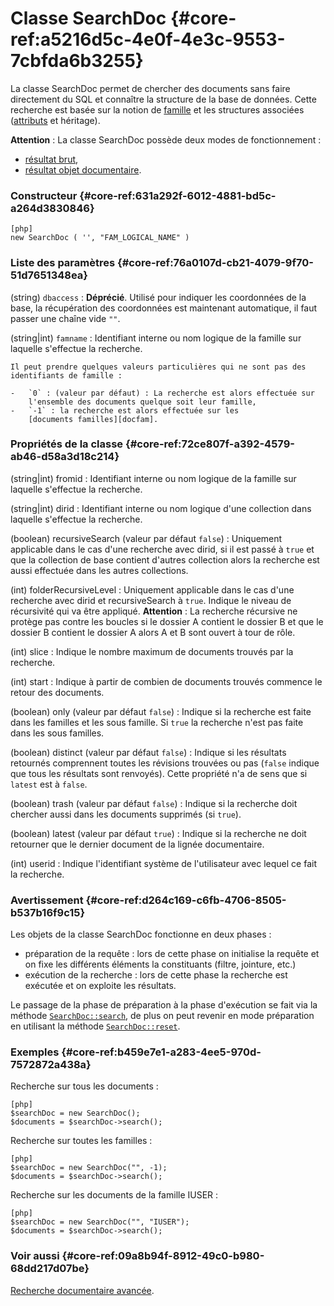 # Classe SearchDoc {#core-ref:a5216d5c-4e0f-4e3c-9553-7cbfda6b3255}

La classe SearchDoc permet de chercher des documents sans faire directement du
SQL et connaître la structure de la base de données. Cette recherche est basée
sur la notion de [famille][famintro] et les structures associées ([attributs][attributintro] et héritage).

**Attention** : La classe SearchDoc possède deux modes de fonctionnement :

* [résultat brut][resultatBrut],
* [résultat objet documentaire][resultatDocumentaire].

### Constructeur {#core-ref:631a292f-6012-4881-bd5c-a264d3830846}

    [php]
    new SearchDoc ( '', "FAM_LOGICAL_NAME" )

### Liste des paramètres {#core-ref:76a0107d-cb21-4079-9f70-51d7651348ea}

(string) `dbaccess`
:   **Déprécié**. Utilisé pour indiquer les coordonnées de la base, la récupération
    des coordonnées est maintenant automatique, il faut passer une chaîne vide `""`.

(string|int) `famname`
:   Identifiant interne ou nom logique de la famille sur laquelle s'effectue la
    recherche.
    
    Il peut prendre quelques valeurs particulières qui ne sont pas des
    identifiants de famille :
    
    -   `0` : (valeur par défaut) : La recherche est alors effectuée sur
        l'ensemble des documents quelque soit leur famille,
    -   `-1` : la recherche est alors effectuée sur les
        [documents familles][docfam].

### Propriétés de la classe {#core-ref:72ce807f-a392-4579-ab46-d58a3d18c214}

(string|int) fromid
:   Identifiant interne ou nom logique de la famille sur laquelle s'effectue la
    recherche.

(string|int) dirid
:   Identifiant interne ou nom logique d'une collection dans laquelle s'effectue la
    recherche.

(boolean) recursiveSearch (valeur par défaut `false`)
:   Uniquement applicable dans le cas d'une recherche avec dirid, si il est passé
    à `true` et que la collection de base contient d'autres collection alors la
    recherche est aussi effectuée dans les autres collections.

(int) folderRecursiveLevel
:   Uniquement applicable dans le cas d'une recherche avec dirid et recursiveSearch
    à `true`. Indique le niveau de récursivité qui va être appliqué.
    **Attention** : La recherche récursive ne protège pas contre les boucles 
    si le dossier A contient le dossier B et que le dossier B contient le dossier
    A alors A et B sont ouvert à tour de rôle.

(int) slice
:   Indique le nombre maximum de documents trouvés par la recherche.

(int) start
:   Indique à partir de combien de documents trouvés commence le retour des
    documents.

(boolean) only (valeur par défaut `false`)
:   Indique si la recherche est faite dans les familles et les sous famille. Si
    `true` la recherche n'est pas faite dans les sous familles.

(boolean) distinct (valeur par défaut `false`)
:   Indique si les résultats retournés comprennent toutes les révisions trouvées
    ou pas (`false` indique que tous les résultats sont renvoyés). Cette 
    propriété n'a de sens que si `latest` est à `false`.

(boolean) trash (valeur par défaut `false`)
:   Indique si la recherche doit chercher aussi dans les documents supprimés (si
    `true`).

(boolean) latest (valeur par défaut `true`)
:   Indique si la recherche ne doit retourner que le dernier document de la 
    lignée documentaire.

(int) userid
:   Indique l'identifiant système de l'utilisateur avec lequel ce fait la recherche.

### Avertissement {#core-ref:d264c169-c6fb-4706-8505-b537b16f9c15}

Les objets de la classe SearchDoc fonctionne en deux phases :

* préparation de la requête : lors de cette phase on initialise la requête et on
fixe les différents éléments la constituants (filtre, jointure, etc.)
* exécution de la recherche : lors de cette phase la recherche est exécutée et
on exploite les résultats.

Le passage de la phase de préparation à la phase d'exécution se fait via la 
méthode [`SearchDoc::search`][search], de plus on peut revenir en mode 
préparation en utilisant la méthode [`SearchDoc::reset`][reset].

### Exemples {#core-ref:b459e7e1-a283-4ee5-970d-7572872a438a}

Recherche sur tous les documents :

    [php]
    $searchDoc = new SearchDoc();
    $documents = $searchDoc->search();

Recherche sur toutes les familles :

    [php]
    $searchDoc = new SearchDoc("", -1);
    $documents = $searchDoc->search();

Recherche sur les documents de la famille IUSER :

    [php]
    $searchDoc = new SearchDoc("", "IUSER");
    $documents = $searchDoc->search();

### Voir aussi {#core-ref:09a8b94f-8912-49c0-b980-68dd217d07be}

[Recherche documentaire avancée][advancedSearchDoc].

<!-- links -->

[famintro]:         #core-ref:e263d44b-8357-4450-87bf-11cef8bafb24
[attributintro]:    #core-ref:97f8232d-a45e-45ce-b559-71c38855edec
[docfam]:           #core-ref:63fa0a57-efe6-4bf1-853d-0caa3b2f88f0
[pgOrderBy]:        http://www.postgresql.org/docs/9.3/static/sql-select.html#SQL-ORDERBY "Postgresql : ORDER BY"
[resultatBrut]:             #core-ref:4c508940-f5a0-40ee-a942-6372a95d112e
[resultatDocumentaire]:     #core-ref:84a293c0-0ea6-428c-8da6-f8cc46980d5b
[advancedSearchDoc]:        #core-ref:7291dea8-a2db-46be-8194-bc6f100cc467
[search]:                   #core-ref:6f5cc024-66e4-429e-9071-67d4523a8e08
[reset]:                    #core-ref:39efa6f3-4d70-452c-b14b-891adca3a56d
